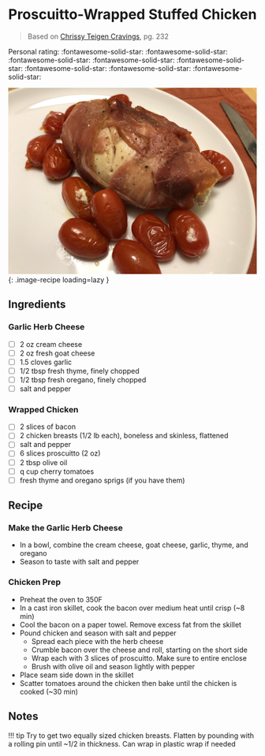 # Proscuitto-Wrapped Stuffed Chicken

> Based on [Chrissy Teigen Cravings], pg. 232

  [Chrissy Teigen Cravings]: https://www.penguinrandomhouse.com/books/252973/cravings-by-chrissy-teigen-with-adeena-sussman/

<!-- {cts} rating=5; (User can specify rating on scale of 1-5) -->
Personal rating: :fontawesome-solid-star: :fontawesome-solid-star: :fontawesome-solid-star: :fontawesome-solid-star: :fontawesome-solid-star: :fontawesome-solid-star: :fontawesome-solid-star: :fontawesome-solid-star:
<!-- {cte} -->

<!-- {cts} name_image=proscuitto_wrapped_stuffed_chicken.jpeg; (User can specify image name) -->
![proscuitto_wrapped_stuffed_chicken.jpeg](./proscuitto_wrapped_stuffed_chicken.jpeg){: .image-recipe loading=lazy }
<!-- {cte} -->

## Ingredients

### Garlic Herb Cheese

* [ ] 2 oz cream cheese
* [ ] 2 oz fresh goat cheese
* [ ] 1.5 cloves garlic
* [ ] 1/2 tbsp fresh thyme, finely chopped
* [ ] 1/2 tbsp fresh oregano, finely chopped
* [ ] salt and pepper

### Wrapped Chicken

* [ ] 2 slices of bacon
* [ ] 2 chicken breasts (1/2 lb each), boneless and skinless, flattened
* [ ] salt and pepper
* [ ] 6 slices proscuitto (2 oz)
* [ ] 2 tbsp olive oil
* [ ] q cup cherry tomatoes
* [ ] fresh thyme and oregano sprigs (if you have them)

## Recipe

### Make the Garlic Herb Cheese

* In a bowl, combine the cream cheese, goat cheese, garlic, thyme, and oregano
* Season to taste with salt and pepper

### Chicken Prep

* Preheat the oven to 350F
* In a cast iron skillet, cook the bacon over medium heat until crisp (~8 min)
* Cool the bacon on a paper towel. Remove excess fat from the skillet
* Pound chicken and season with salt and pepper
    * Spread each piece with the herb cheese
    * Crumble bacon over the cheese and roll, starting on the short side
    * Wrap each with 3 slices of proscuitto. Make sure to entire enclose
    * Brush with olive oil and season lightly with pepper
* Place seam side down in the skillet
* Scatter tomatoes around the chicken then bake until the chicken is cooked (~30 min)

## Notes

!!! tip
    Try to get two equally sized chicken breasts. Flatten by pounding with a rolling pin until ~1/2 in thickness. Can wrap in plastic wrap if needed
